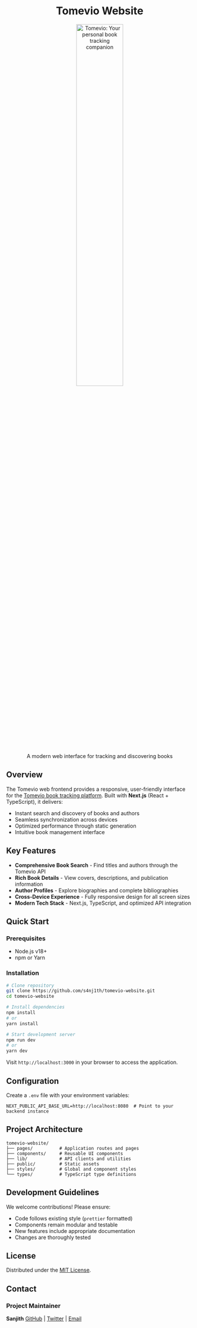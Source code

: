<div align="center">
  <h1>Tomevio Website</h1>
  <picture>
    <source media="(prefers-color-scheme: dark)" srcset="public/logo-dark.svg">
    <source media="(prefers-color-scheme: light)" srcset="assets/logo-light.svg">
    <img alt="Tomevio: Your personal book tracking companion"
         src="assets/logo-light.svg"
         width="50%">
  </picture>
  <p>A modern web interface for tracking and discovering books</p>
</div>

## Overview

The Tomevio web frontend provides a responsive, user-friendly interface for the [Tomevio book tracking platform](https://github.com/s4nj1th/tomevio-backend). Built with **Next.js** (React + TypeScript), it delivers:

- Instant search and discovery of books and authors
- Seamless synchronization across devices
- Optimized performance through static generation
- Intuitive book management interface

## Key Features

- **Comprehensive Book Search** - Find titles and authors through the Tomevio API
- **Rich Book Details** - View covers, descriptions, and publication information
- **Author Profiles** - Explore biographies and complete bibliographies
- **Cross-Device Experience** - Fully responsive design for all screen sizes
- **Modern Tech Stack** - Next.js, TypeScript, and optimized API integration

## Quick Start

### Prerequisites
- Node.js v18+
- npm or Yarn

### Installation
```bash
# Clone repository
git clone https://github.com/s4nj1th/tomevio-website.git
cd tomevio-website

# Install dependencies
npm install
# or
yarn install

# Start development server
npm run dev
# or
yarn dev
```

Visit `http://localhost:3000` in your browser to access the application.

## Configuration

Create a `.env` file with your environment variables:

```env
NEXT_PUBLIC_API_BASE_URL=http://localhost:8080  # Point to your backend instance
```

## Project Architecture

```
tomevio-website/
├── pages/          # Application routes and pages
├── components/     # Reusable UI components
├── lib/            # API clients and utilities
├── public/         # Static assets
├── styles/         # Global and component styles
└── types/          # TypeScript type definitions
```

## Development Guidelines

We welcome contributions! Please ensure:
- Code follows existing style (`prettier` formatted)
- Components remain modular and testable
- New features include appropriate documentation
- Changes are thoroughly tested

## License
Distributed under the [MIT License](LICENSE).

## Contact
### Project Maintainer
**Sanjith**
[GitHub](https://github.com/s4nj1th) | [Twitter](https://x.com/s4nj1th) | [Email](mailto:sanjith.develops@gmail.com)
